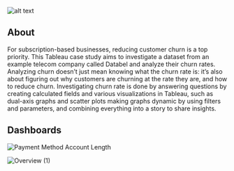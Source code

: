 ![alt text](https://nextommerce.com/wp-content/uploads/2019/04/pasted-image-0.png)

## About

For subscription-based businesses, reducing customer churn is a top priority.
This Tableau case study aims to investigate a dataset from an example telecom company called Databel and analyze their churn rates.
Analyzing churn doesn’t just mean knowing what the churn rate is: it’s also about figuring out why customers are churning at the rate they are, and how to reduce churn.
Investigating churn rate is done by answering questions by creating calculated fields and various visualizations in Tableau, such as dual-axis graphs and scatter plots making graphs dynamic 
by using filters and parameters, and combining everything into a story to share insights.

## Dashboards


![Payment Method   Account Length](https://user-images.githubusercontent.com/49237531/149668738-c270f1cd-8059-4174-b9e9-68b76a33474a.gif)


![Overview (1)](https://user-images.githubusercontent.com/49237531/149669679-39195390-23f2-4ad7-a2ea-8470a87852dc.gif)
